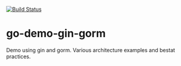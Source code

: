 

[![Build Status](https://travis-ci.com/xavier268/go-demo-gin-gorm.svg?token=y9GL9N6RztK3U3q72oMF&branch=master)](https://travis-ci.com/xavier268/go-demo-gin-gorm)


# go-demo-gin-gorm
Demo using gin and gorm. 
Various architecture examples and bestat practices.
